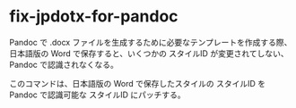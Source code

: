 # fix-jpdotx-for-pandoc

Pandoc で .docx ファイルを生成するために必要なテンプレートを作成する際、日本語版の Word で保存すると、いくつかの スタイルID が変更されてしない、Pandoc で認識されなくなる。

このコマンドは、日本語版の Word で保存したスタイルの スタイルID を Pandoc で認識可能な スタイルID にパッチする。
